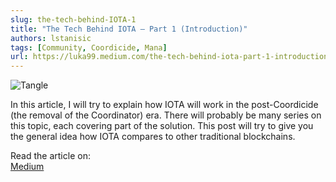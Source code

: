 ```yaml
---
slug: the-tech-behind-IOTA-1
title: "The Tech Behind IOTA — Part 1 (Introduction)"
authors: lstanisic
tags: [Community, Coordicide, Mana]
url: https://luka99.medium.com/the-tech-behind-iota-part-1-introduction-b8f82775325a
---
```


![Tangle](https://miro.medium.com/max/1400/1*p2lxgHwQd4yr_cje9NOwSg.jpeg)

In this article, I will try to explain how IOTA will work in the post-Coordicide (the removal of the Coordinator) era.
There will probably be many series on this topic, each covering part of the solution.
This post will try to give you the general idea how IOTA compares to other traditional blockchains.

Read the article on:  
[Medium](https://luka99.medium.com/the-tech-behind-iota-part-1-introduction-b8f82775325a)

